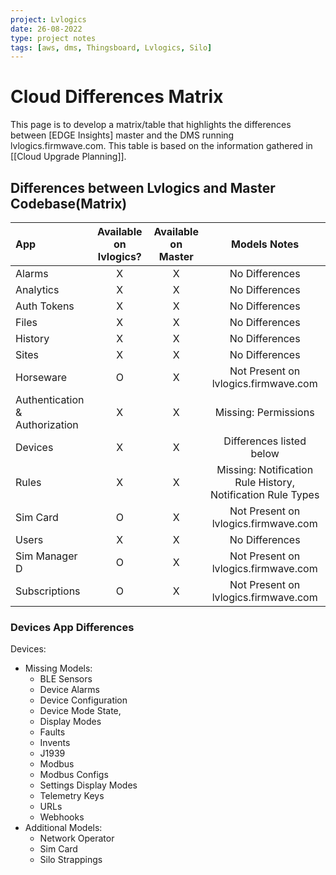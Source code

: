 ```yaml
---
project: Lvlogics
date: 26-08-2022
type: project notes
tags: [aws, dms, Thingsboard, Lvlogics, Silo]
---
```


# Cloud Differences Matrix
This page is to develop a matrix/table that highlights the differences between [EDGE Insights] master and the DMS running lvlogics.firmwave.com. This table is based on the information gathered in [[Cloud Upgrade Planning]].

## Differences between Lvlogics and Master Codebase(Matrix)

| App                            | Available on lvlogics? | Available on Master |                        Models Notes                         |
|:------------------------------ |:----------------------:|:-------------------:|:-----------------------------------------------------------:|
| Alarms                         |           X            |          X          |                       No Differences                        |
| Analytics                      |           X            |          X          |                       No Differences                        |
| Auth Tokens                    |           X            |          X          |                       No Differences                        |
| Files                          |           X            |          X          |                       No Differences                        |
| History                        |           X            |          X          |                       No Differences                        |
| Sites                          |           X            |          X          |                       No Differences                        |
| Horseware                      |           O            |          X          |            Not Present on lvlogics.firmwave.com             |
| Authentication & Authorization |           X            |          X          |                    Missing: Permissions                     |
| Devices                        |           X            |          X          |                  Differences listed below                   |
| Rules                          |           X            |          X          | Missing: Notification Rule History, Notification Rule Types |
| Sim Card                       |           O            |          X          |            Not Present on lvlogics.firmwave.com             |
| Users                          |           X            |          X          |                       No Differences                        |
| Sim Manager D                  |           O            |          X          |            Not Present on lvlogics.firmwave.com             |
| Subscriptions                  |           O            |          X          |            Not Present on lvlogics.firmwave.com             |

### Devices App Differences
Devices:
- Missing Models:
	- BLE Sensors
	- Device Alarms
	- Device Configuration 
	- Device Mode State,
	- Display Modes
	- Faults
	- Invents
	- J1939
	- Modbus
	- Modbus Configs
	- Settings Display Modes
	- Telemetry Keys
	- URLs
	- Webhooks
- Additional Models:
	- Network Operator
	- Sim Card
	- Silo Strappings

